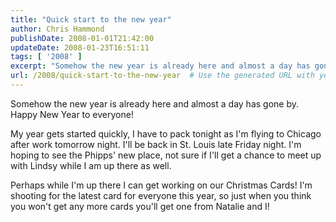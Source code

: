 ```yaml
---
title: "Quick start to the new year"
author: Chris Hammond
publishDate: 2008-01-01T21:42:00
updateDate: 2008-01-23T16:51:11
tags: [ '2008' ]
excerpt: "Somehow the new year is already here and almost a day has gone by. Happy New Year to everyone! My year gets started quickly, I have to pack tonight as I'm flying to Chicago after work tomorrow night. I'll be back in St. Louis late Friday night. I'm hoping to see the Phipps' new place, not sure if I'll get a chance to meet up with Lindsy while I am up there as well. Perhaps while I'm up there I can get working on our Christmas Cards! I'm shooting for the latest card for everyone this year, so just when you think you won't get any more cards you'll get one from Natalie and..."
url: /2008/quick-start-to-the-new-year  # Use the generated URL with year
---
```

<P>Somehow the new year is already here and almost a day has gone by. Happy New Year to everyone!</P> <P>My year gets started quickly, I have to pack tonight as I'm flying to Chicago after work tomorrow night. I'll be back in St. Louis late Friday night. I'm hoping to see the Phipps' new place, not sure if I'll get a chance to meet up with Lindsy while I am up there as well.</P> <P>Perhaps while I'm up there I can get working on our Christmas Cards! I'm shooting for the latest card for everyone this year, so just when you think you won't get any more cards you'll get one from Natalie and I!</P>
